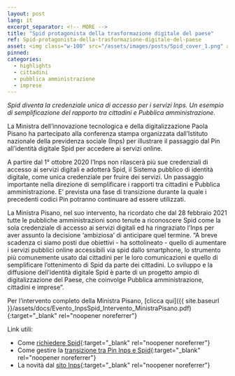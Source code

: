 ```yaml
---
layout: post
lang: it
excerpt_separator: <!-- MORE -->
title: "Spid protagonista della trasformazione digitale del paese"
ref: Spid-protagonista-della-trasformazione-digitale-del-paese
asset: <img class="w-100" src="/assets/images/posts/Spid_cover_1.png" alt="Leonardo Drone Contest"/>
pinned:
categories:
  - highlights
  - cittadini
  - pubblica amministrazione
  - imprese
---
```


_Spid diventa la credenziale unica di accesso per i servizi Inps. Un esempio di semplificazione del rapporto tra cittadini e Pubblica amministrazione._

<!-- MORE -->

La Ministra dell’innovazione tecnologica e della digitalizzazione Paola Pisano ha partecipato alla conferenza stampa organizzata dall’Istituto nazionale della previdenza sociale (Inps) per illustrare il passaggio dal Pin all’identità digitale Spid per accedere ai servizi online.  

A partire dal 1° ottobre 2020 l’Inps non rilascerà più sue credenziali di accesso ai servizi digitali e adotterà Spid, il Sistema pubblico di identità digitale, come unica credenziale per fruire dei servizi. Un passaggio importante nella direzione di semplificare i rapporti tra cittadini e Pubblica amministrazione. E’ prevista una fase di transizione durante la quale i precedenti codici Pin potranno continuare ad essere utilizzati. 

La Ministra Pisano, nel suo intervento, ha ricordato che dal 28 febbraio 2021 tutte le pubbliche amministrazioni sono tenute a riconoscere Spid come la sola credenziale di accesso ai servizi digitali ed ha ringraziato l’Inps per aver assunto la decisione ‘ambiziosa’ di anticipare quel termine. “A breve scadenza ci siamo posti due obiettivi - ha sottolineato - quello di aumentare i servizi pubblici online accessibili via spid  dallo smartphone, lo strumento più comunemente usato dai cittadini per le loro comunicazioni e quello  di semplificare l’ottenimento di Spid da parte dei cittadini. Lo sviluppo e la diffusione dell’identità digitale Spid è parte di un progetto ampio di digitalizzazione del Paese, che coinvolge Pubblica amministrazione, cittadini e imprese”.  

Per l’intervento completo della Ministra Pisano, [clicca qui]({{ site.baseurl }}/assets/docs/Evento_InpsSpid_Intervento_MinistraPisano.pdf){:target="_blank" rel="noopener noreferrer"}


Link utili:
- Come [richiedere Spid](https://www.spid.gov.it/){:target="_blank" rel="noopener noreferrer"}
- Come gestire la [transizione tra Pin Inps e Spid](https://www.inps.it/nuovoportaleinps/default.aspx?sPathID=%3b0%3b53568%3b&lastMenu=53568&iMenu=111&iNodo=53568&p4=2){:target="_blank" rel="noopener noreferrer"}
- La novità dal [sito Inps](https://www.inps.it/nuovoportaleinps/default.aspx?itemdir=54133){:target="_blank" rel="noopener noreferrer"}
